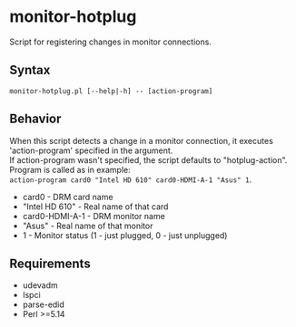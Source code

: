 # monitor-hotplug

Script for registering changes in monitor connections.

## Syntax
`monitor-hotplug.pl [--help|-h] -- [action-program]`

## Behavior
When this script detects a change in a monitor connection, it executes 'action-program' specified in the argument.  
If action-program wasn't specified, the script defaults to "hotplug-action".  
Program is called as in example:  
`action-program card0 "Intel HD 610" card0-HDMI-A-1 "Asus" 1`.

- card0 - DRM card name
- "Intel HD 610" - Real name of that card
- card0-HDMI-A-1 - DRM monitor name
- "Asus" - Real name of that monitor
- 1 - Monitor status (1 - just plugged, 0 - just unplugged)

## Requirements
- udevadm
- lspci
- parse-edid
- Perl >=5.14
